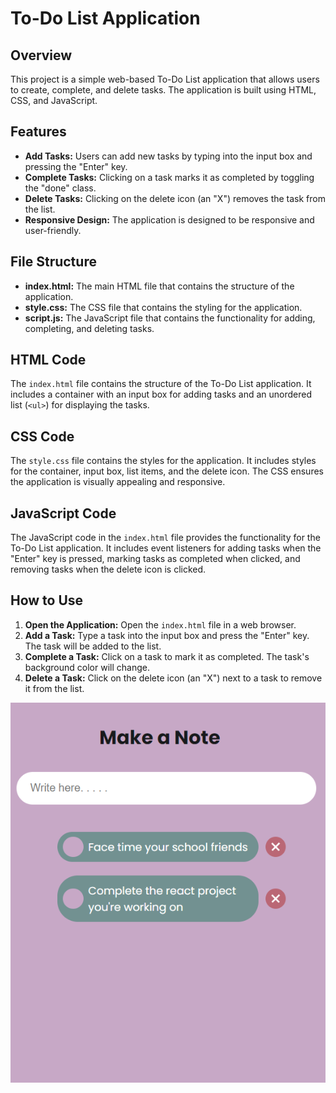 # To-Do List Application

## Overview

This project is a simple web-based To-Do List application that allows users to create, complete, and delete tasks. The application is built using HTML, CSS, and JavaScript. 

## Features

- **Add Tasks:** Users can add new tasks by typing into the input box and pressing the "Enter" key.
- **Complete Tasks:** Clicking on a task marks it as completed by toggling the "done" class.
- **Delete Tasks:** Clicking on the delete icon (an "X") removes the task from the list.
- **Responsive Design:** The application is designed to be responsive and user-friendly.

## File Structure

- **index.html:** The main HTML file that contains the structure of the application.
- **style.css:** The CSS file that contains the styling for the application.
- **script.js:** The JavaScript file that contains the functionality for adding, completing, and deleting tasks.

## HTML Code

The `index.html` file contains the structure of the To-Do List application. It includes a container with an input box for adding tasks and an unordered list (`<ul>`) for displaying the tasks.

## CSS Code

The `style.css` file contains the styles for the application. It includes styles for the container, input box, list items, and the delete icon. The CSS ensures the application is visually appealing and responsive.

## JavaScript Code

The JavaScript code in the `index.html` file provides the functionality for the To-Do List application. It includes event listeners for adding tasks when the "Enter" key is pressed, marking tasks as completed when clicked, and removing tasks when the delete icon is clicked.

## How to Use

1. **Open the Application:** Open the `index.html` file in a web browser.
2. **Add a Task:** Type a task into the input box and press the "Enter" key. The task will be added to the list.
3. **Complete a Task:** Click on a task to mark it as completed. The task's background color will change.
4. **Delete a Task:** Click on the delete icon (an "X") next to a task to remove it from the list.

![Task app front end](./make-a-note.png)